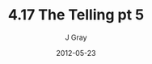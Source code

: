 ---
title: '4.17 The Telling pt 5'
alt: 'Mysteries of the Arcana'
date: '2012-05-23'
author: 'J Gray'
artist: 'Gennifer'
chapter: '4 In the Beginnings'
filler: false
---
